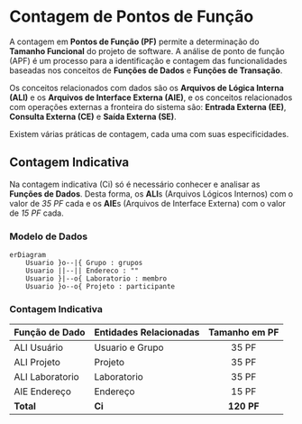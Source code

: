 # Contagem de Pontos de Função

A contagem em **Pontos de Função (PF)** permite a determinação do **Tamanho Funcional** do projeto de software.
A análise de ponto de função (APF) é um processo para a identificação e contagem das funcionalidades baseadas nos conceitos 
de **Funções de Dados** e **Funções de Transação**. 

Os conceitos relacionados com dados são os **Arquivos de Lógica Interna (ALI)** e os **Arquivos de Interface Externa (AIE)**, 
e os conceitos relacionados com operações externas a fronteira do sistema são: 
**Entrada Externa (EE)**, **Consulta Externa (CE)** e **Saída Externa (SE)**.

Existem várias práticas de contagem, cada uma com suas especificidades.

## Contagem Indicativa

Na contagem indicativa (Ci) só é necessário conhecer e analisar as **Funções de Dados**. Desta forma, 
os **ALI**s (Arquivos Lógicos Internos) com o valor de *35 PF* cada e os **AIE**s (Arquivos de Interface Externa) com o valor de *15 PF* cada.

### Modelo de Dados 

```mermaid
erDiagram
    Usuario }o--|{ Grupo : grupos
    Usuario ||--|| Endereco : ""
    Usuario }|--o{ Laboratorio : membro
    Usuario }o--o{ Projeto : participante
```

### Contagem Indicativa

| Função de Dado  | Entidades Relacionadas | Tamanho em PF |
| --------------- | ---------------------- | :-----------: |
| ALI Usuário     | Usuario e Grupo        | 35 PF         |
| ALI Projeto     | Projeto                | 35 PF         |
| ALI Laboratorio | Laboratorio            | 35 PF         |
| AIE Endereço    | Endereço               | 15 PF         |
| **Total**       | **Ci**                 | **120 PF**    |
